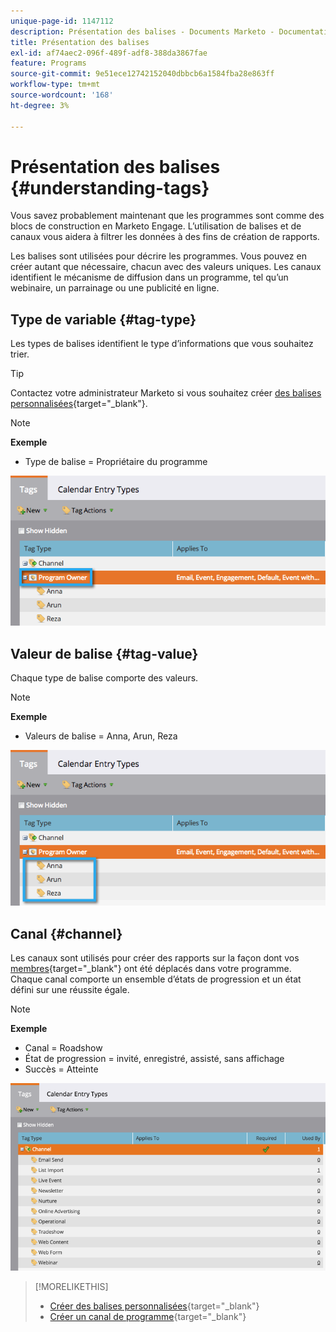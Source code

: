 ```yaml
---
unique-page-id: 1147112
description: Présentation des balises - Documents Marketo - Documentation du produit
title: Présentation des balises
exl-id: af74aec2-096f-489f-adf8-388da3867fae
feature: Programs
source-git-commit: 9e51ece12742152040dbbcb6a1584fba28e863ff
workflow-type: tm+mt
source-wordcount: '168'
ht-degree: 3%

---
```


# Présentation des balises {#understanding-tags}

Vous savez probablement maintenant que les programmes sont comme des blocs de construction en Marketo Engage. L’utilisation de balises et de canaux vous aidera à filtrer les données à des fins de création de rapports.

Les balises sont utilisées pour décrire les programmes. Vous pouvez en créer autant que nécessaire, chacun avec des valeurs uniques. Les canaux identifient le mécanisme de diffusion dans un programme, tel qu’un webinaire, un parrainage ou une publicité en ligne.

## Type de variable {#tag-type}

Les types de balises identifient le type d’informations que vous souhaitez trier.

>[!TIP]
>
>Contactez votre administrateur Marketo si vous souhaitez créer [des balises personnalisées](/help/marketo/product-docs/administration/tags/create-custom-tags.md){target="_blank"}.

>[!NOTE]
>
>**Exemple**
>
>* Type de balise = Propriétaire du programme

![](assets/image2014-9-17-15-3a12-3a46.png)

## Valeur de balise {#tag-value}

Chaque type de balise comporte des valeurs.

>[!NOTE]
>
>**Exemple**
>
>* Valeurs de balise = Anna, Arun, Reza

![](assets/image2014-9-17-15-3a16-3a8.png)

## Canal {#channel}

Les canaux sont utilisés pour créer des rapports sur la façon dont vos [membres](/help/marketo/product-docs/core-marketo-concepts/programs/creating-programs/understanding-program-membership.md){target="_blank"} ont été déplacés dans votre programme. Chaque canal comporte un ensemble d’états de progression et un état défini sur une réussite égale.

>[!NOTE]
>
>**Exemple**
>
>* Canal = Roadshow
>* État de progression = invité, enregistré, assisté, sans affichage
>* Succès = Atteinte

![](assets/image2015-2-5-16-3a57-3a59.png)

>[!MORELIKETHIS]
>
>* [Créer des balises personnalisées](/help/marketo/product-docs/administration/tags/create-custom-tags.md){target="_blank"}
>* [Créer un canal de programme](/help/marketo/product-docs/administration/tags/create-a-program-channel.md){target="_blank"}
